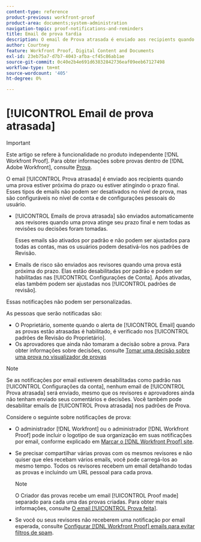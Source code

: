 ```yaml
---
content-type: reference
product-previous: workfront-proof
product-area: documents;system-administration
navigation-topic: proof-notifications-and-reminders
title: Email de prova tardia
description: O email de Prova atrasada é enviado aos recipients quando uma prova está perto do prazo ou está atingindo o prazo. Esses tipos de emails não podem ser desativados no nível de prova, mas são configuráveis no nível de conta e de configurações pessoais do usuário.
author: Courtney
feature: Workfront Proof, Digital Content and Documents
exl-id: 23eb75a7-d7b7-4043-afba-cf45c86ab1ae
source-git-commit: 0c40e2b4e691d63832842736eaf09eeb67127498
workflow-type: tm+mt
source-wordcount: '405'
ht-degree: 0%

---
```


# [!UICONTROL Email de prova atrasada]

>[!IMPORTANT]
>
>Este artigo se refere à funcionalidade no produto independente [!DNL Workfront Proof]. Para obter informações sobre provas dentro de [!DNL Adobe Workfront], consulte [Prova](../../../review-and-approve-work/proofing/proofing.md).

O email [!UICONTROL Prova atrasada] é enviado aos recipients quando uma prova estiver próxima do prazo ou estiver atingindo o prazo final. Esses tipos de emails não podem ser desativados no nível de prova, mas são configuráveis no nível de conta e de configurações pessoais do usuário.

* [!UICONTROL Emails de prova atrasada] são enviados automaticamente aos revisores quando uma prova atinge seu prazo final e nem todas as revisões ou decisões foram tomadas.

  Esses emails são ativados por padrão e não podem ser ajustados para todas as contas, mas os usuários podem desativá-los nos padrões de Revisão.

* Emails de risco são enviados aos revisores quando uma prova está próxima do prazo. Elas estão desabilitadas por padrão e podem ser habilitadas nas [!UICONTROL Configurações de Conta]. Após ativadas, elas também podem ser ajustadas nos [!UICONTROL padrões de revisão].

Essas notificações não podem ser personalizadas.

As pessoas que serão notificadas são:

* O Proprietário, somente quando o alerta de [!UICONTROL Email] quando as provas estão atrasadas é habilitado, é verificado nos [!UICONTROL padrões de Revisão do Proprietário].
* Os aprovadores que ainda não tomaram a decisão sobre a prova. Para obter informações sobre decisões, consulte [Tomar uma decisão sobre uma prova no visualizador de provas](../../../review-and-approve-work/proofing/reviewing-proofs-within-workfront/make-a-decision-on-a-proof/make-decisions-on-proof.md)

>[!NOTE]
>
>Se as notificações por email estiverem desabilitadas como padrão nas [!UICONTROL Configurações da conta], nenhum email de [!UICONTROL Prova atrasada] será enviado, mesmo que os revisores e aprovadores ainda não tenham enviado seus comentários e decisões. Você também pode desabilitar emails de [!UICONTROL Prova atrasada] nos padrões de Prova.

Considere o seguinte sobre notificações de prova:

* O administrador [!DNL Workfront] ou o administrador [!DNL Workfront Proof] pode incluir o logotipo de sua organização em suas notificações por email, conforme explicado em [Marcar o [!DNL Workfront Proof] site](../../../workfront-proof/wp-acct-admin/branding/brand-wp-site.md).
* Se precisar compartilhar várias provas com os mesmos revisores e não quiser que eles recebam vários emails, você pode carregá-los ao mesmo tempo. Todos os revisores recebem um email detalhando todas as provas e incluindo um URL pessoal para cada prova.

  >[!NOTE]
  >
  >O Criador das provas recebe um email [!UICONTROL Proof made] separado para cada uma das provas criadas. Para obter mais informações, consulte [O email [!UICONTROL Prova feita]](../../../workfront-proof/wp-emailsntfctns/proof-notifications-and-reminders/proof-made-email.md).

* Se você ou seus revisores não receberem uma notificação por email esperada, consulte [Configurar [!DNL Workfront Proof] emails para evitar filtros de spam](../../../workfront-proof/wp-emailsntfctns/avoiding-spam-filters/configure-wp-emails-avoid-spam-filters.md).
